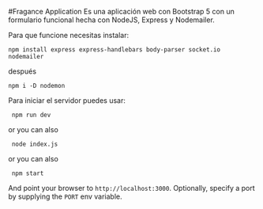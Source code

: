 #Fragance Application
Es una aplicación web con Bootstrap 5 con un formulario funcional hecha con NodeJS, Express y Nodemailer.

Para que funcione necesitas instalar:

<code>npm install express express-handlebars body-parser socket.io nodemailer</code>

después

<code>npm i -D nodemon</code>

Para iniciar el servidor puedes usar:

<code> npm run dev </code>

or you can also

<code> node index.js </code>

or you can also

<code> npm start </code>

And point your browser to `http://localhost:3000`. Optionally, specify
a port by supplying the `PORT` env variable.
